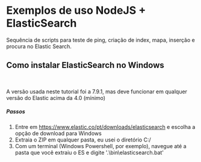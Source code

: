 # Exemplos de uso NodeJS + ElasticSearch

Sequência de scripts para teste de ping, criação de index, mapa, inserção e procura no Elastic Search. <br>

## Como instalar ElasticSearch no Windows
<br>

A versão usada neste tutorial foi a 7.9.1, mas deve funcionar em qualquer versão do Elastic acima da 4.0 (mínimo)

##### Passos
1. Entre em https://www.elastic.co/pt/downloads/elasticsearch e escolha a opção de download para Windows
2. Extraia o ZIP em qualquer pasta, eu usei o diretório C:/
3. Com um terminal (Windows Powershell, por exemplo), navegue até a pasta que você extraiu o ES e digite '.\bin\elasticsearch.bat'
